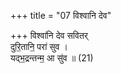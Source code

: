 +++
title = "07 विश्वानि देव"

+++
विश्वा॑नि देव सवितर्  
दुरि॒तानि॒ परा॑ सुव ।  
यद्भ॒द्रन्तन्म॒ आ सु॑व ॥ (21)